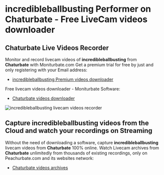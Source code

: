 # incredibleballbusting Performer on Chaturbate - Free LiveCam videos downloader

## Chaturbate Live Videos Recorder

Monitor and record livecam videos of **incredibleballbusting** from **Chaturbate** with Moniturbate.com
Get a premium trial for free by just and only registering with your Email address:
* [incredibleballbusting Premium videos downloader](https://moniturbate.com/request-demo-licence-key.html)

Free livecam videos downloader - Moniturbate Software:
* [Chaturbate videos downloader](https://moniturbate.com/moniturbate-download-software.html)

![incredibleballbusting livecam videos recorder](https://peachurnet.com/templates/moniturbate-software.png)


## Capture incredibleballbusting videos from the Cloud and watch your recordings on Streaming

Without the need of downloading a software, capture **incredibleballbusting** livecam videos from **Chaturbate** 100% online.
Watch Livecam archives from **Chaturbate** unlimitedly from thousands of existing recordings, only on Peachurbate.com and its websites network:
* [Chaturbate videos archives](https://peachurnet.com/)